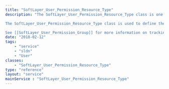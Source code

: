 ```yaml
---
title: "SoftLayer_User_Permission_Resource_Type"
description: "The SoftLayer_User_Permission_Resource_Type class is one of several classes that make up the customer permission system.  The permission system is used to track the permissions assigned to each customer user. These permissions can also include tracking the devices to which users are granted access. 

The SoftLayer_User_Permission_Resource_Type class is used to define the valid types of resources to which users can be granted access. Hardware server is an example of a resource type. 

See [[SoftLayer_User_Permission_Group]] for more information on tracking device access. "
date: "2018-02-12"
tags:
    - "service"
    - "sldn"
    - "User"
classes:
    - "SoftLayer_User_Permission_Resource_Type"
type: "reference"
layout: "service"
mainService : "SoftLayer_User_Permission_Resource_Type"
---
```

